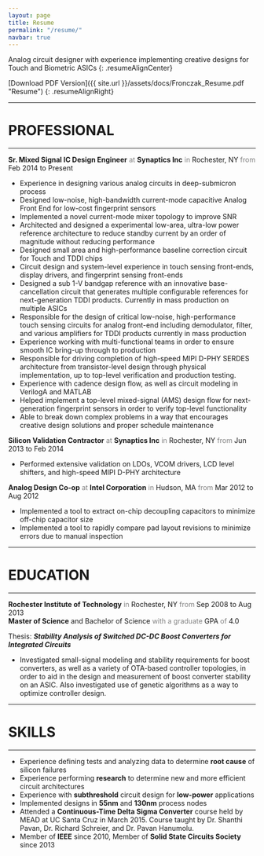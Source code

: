 ```yaml
---
layout: page
title: Resume
permalink: "/resume/"
navbar: true
---
```


Analog circuit designer with experience implementing creative designs for Touch and Biometric ASICs
{: .resumeAlignCenter}

[Download PDF Version]({{ site.url }}/assets/docs/Fronczak_Resume.pdf "Resume")
{: .resumeAlignRight}

-----

# **PROFESSIONAL**

-----

**Sr. Mixed Signal IC Design Engineer** <span style="color: gray">at</span> **Synaptics Inc** <span style="color: gray">in</span> Rochester, NY <span style="color: gray">from</span> Feb 2014 to Present
<br>
- Experience in designing various analog circuits in deep-submicron process
- Designed low-noise, high-bandwidth current-mode capacitive Analog Front End for low-cost fingerprint sensors
- Implemented a novel current-mode mixer topology to improve SNR
- Architected and designed a experimental low-area, ultra-low power reference architecture to reduce standby current by an order of magnitude without reducing performance
- Designed small area and high-performance baseline correction circuit for Touch and TDDI chips
- Circuit design and system-level experience in touch sensing front-ends, display drivers, and fingerprint sensing front-ends
- Designed a sub 1-V bandgap reference with an innovative base-cancellation circuit that generates multiple configurable references for next-generation TDDI products.  Currently in mass production on multiple ASICs
- Responsible for the design of critical low-noise, high-performance touch sensing circuits for analog front-end including demodulator, filter, and various amplifiers for TDDI products currently in mass production
- Experience working with multi-functional teams in order to ensure smooth IC bring-up through to production
- Responsible for driving completion of high-speed MIPI D-PHY SERDES architecture from transistor-level design through physical implementation, up to top-level verification and production testing.  
- Experience with cadence design flow, as well as circuit modeling in VerilogA and MATLAB
- Helped implement a top-level mixed-signal (AMS) design flow for next-generation fingerprint sensors in order to verify top-level functionality
- Able to break down complex problems in a way that encourages creative design solutions and proper schedule maintenance

**Silicon Validation Contractor** <span style="color: gray">at</span> **Synaptics Inc** <span style="color: gray">in</span> Rochester, NY <span style="color: gray">from</span> Jun 2013 to Feb 2014
<br>
- Performed extensive validation on LDOs, VCOM drivers, LCD level shifters, and high-speed MIPI D-PHY architecture

**Analog Design Co-op** <span style="color: gray">at</span> **Intel Corporation** <span style="color: gray">in</span> Hudson, MA <span style="color: gray">from</span> Mar 2012 to Aug 2012
<br>
- Implemented a tool to extract on-chip decoupling capacitors to minimize off-chip capacitor size
- Implemented a tool to rapidly compare pad layout revisions to minimize errors due to manual inspection

-----

# **EDUCATION**

-----

**Rochester Institute of Technology** <span style="color: gray">in</span> Rochester, NY <span style="color: gray">from</span> Sep 2008 to Aug 2013
<br>
**Master of Science** and Bachelor of Science <span style="color: gray">with a graduate</span> GPA <span style="color: gray">of</span> 4.0

Thesis: ***Stability Analysis of Switched DC-DC Boost Converters for Integrated Circuits***
- Investigated small-signal modeling and stability requirements for boost converters, as well as a variety of OTA-based controller topologies, in order to aid in the design and measurement of boost converter stability on an ASIC.  Also investigated use of genetic algorithms as a way to optimize controller design.

-----

# **SKILLS**

-----
- Experience defining tests and analyzing data to determine **root cause** of silicon failures
- Experience performing **research** to determine new and more efficient circuit architectures
- Experience with **subthreshold** circuit design for **low-power** applications
- Implemented designs in **55nm** and **130nm** process nodes
- Attended a **Continuous-Time Delta Sigma Converter** course held by MEAD at UC Santa Cruz in March 2015.  Course taught by Dr. Shanthi Pavan, Dr. Richard Schreier, and Dr. Pavan Hanumolu.
- Member of **IEEE** since 2010, Member of **Solid State Circuits Society** since 2013
